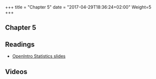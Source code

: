 +++
title = "Chapter 5"
date = "2017-04-29T18:36:24+02:00"
Weight=5
+++

## Chapter 5



## Readings

* [OpenIntro Statistics slides](https://github.com/jbryer/DATA606Fall2019/raw/master/Slides/OpenIntro/os2_slides_04.pdf)

## Videos


